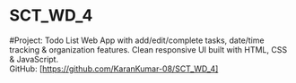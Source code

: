 # SCT_WD_4
#Project: Todo List Web App with add/edit/complete tasks, date/time tracking &amp; organization features. Clean responsive UI built with HTML, CSS &amp; JavaScript.  
GitHub: [https://github.com/KaranKumar-08/SCT_WD_4]
